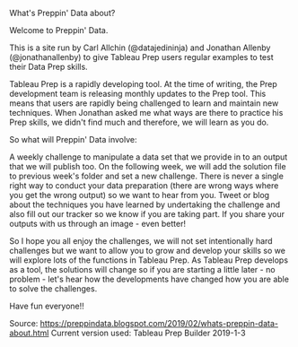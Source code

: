 What's Preppin' Data about? 

Welcome to Preppin' Data.

This is a site run by Carl Allchin (@datajedininja) and Jonathan Allenby (@jonathanallenby) to give Tableau Prep users regular examples to test their Data Prep skills.

Tableau Prep is a rapidly developing tool. At the time of writing, the Prep development team is releasing monthly updates to the Prep tool. This means that users are rapidly being challenged to learn and maintain new techniques. When Jonathan asked me what ways are there to practice his Prep skills, we didn't find much and therefore, we will learn as you do.

So what will Preppin' Data involve:

A weekly challenge to manipulate a data set that we provide in to an output that we will publish too. 
On the following week, we will add the solution file to previous week's folder and set a new challenge.
There is never a single right way to conduct your data preparation (there are wrong ways where you get the wrong output) so we want to hear from you. Tweet or blog about the techniques you have learned by undertaking the challenge and also fill out our tracker so we know if you are taking part. If you share your outputs with us through an image - even better!

So I hope you all enjoy the challenges, we will not set intentionally hard challenges but we want to allow you to grow and develop your skills so we will explore lots of the functions in Tableau Prep. As Tableau Prep develops as a tool, the solutions will change so if you are starting a little later - no problem - let's hear how the developments have changed how you are able to solve the challenges. 

Have fun everyone!!

Source: https://preppindata.blogspot.com/2019/02/whats-preppin-data-about.html
Current version used: Tableau Prep Builder 2019-1-3
